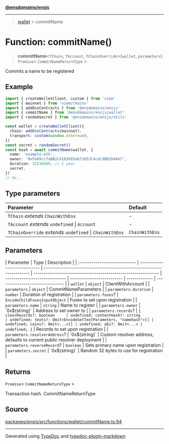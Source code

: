 [**@ensdomains/ensjs**](../README.md)

---

> [wallet](README.md) > commitName

# Function: commitName()

> **commitName**\<`TChain`, `TAccount`, `TChainOverride`\>(`wallet`, `parameters`): `Promise`\< `CommitNameReturnType` \>

Commits a name to be registered

## Example

```ts
import { createWalletClient, custom } from 'viem'
import { mainnet } from 'viem/chains'
import { addEnsContracts } from '@ensdomains/ensjs'
import { commitName } from '@ensdomains/ensjs/wallet'
import { randomSecret } from '@ensdomains/ensjs/utils'

const wallet = createWalletClient({
  chain: addEnsContracts(mainnet),
  transport: custom(window.ethereum),
})
const secret = randomSecret()
const hash = await commitName(wallet, {
  name: 'example.eth',
  owner: '0xFe89cc7aBB2C4183683ab71653C4cdc9B02D44b7',
  duration: 31536000, // 1 year
  secret,
})
// 0x...
```

## Type parameters

| Parameter                                                | Default        |
| :------------------------------------------------------- | :------------- |
| `TChain` _extends_ `ChainWithEns`                        | -              |
| `TAccount` _extends_ `undefined` \| `Account`            | -              |
| `TChainOverride` _extends_ `undefined` \| `ChainWithEns` | `ChainWithEns` |

## Parameters

| Parameter                     | Type                          | Description                                                             |
| :---------------------------- | :---------------------------- | :---------------------------------------------------------------------- | -------------------------------------------------------------- | ------------------------------ | -------------------------- | ------------- | -------------------------------- |
| `wallet`                      | `object`                      | ClientWithAccount                                                       |
| `parameters`                  | `object`                      | CommitNameParameters                                                    |
| `parameters.duration`         | `number`                      | Duration of registration                                                |
| `parameters.fuses`?           | `EncodeChildFusesInputObject` | Fuses to set upon registration                                          |
| `parameters.name`             | `string`                      | Name to register                                                        |
| `parameters.owner`            | \`0x$\{string}\`              | Address to set owner to                                                 |
| `parameters.records`?         | `{ clearRecords?: boolean     | undefined; contentHash?: string                                         | undefined; texts?: Omit<EncodeSetTextParameters, "namehash">[] | undefined; coins?: Omit<...>[] | undefined; abi?: Omit<...> | undefined; }` | Records to set upon registration |
| `parameters.resolverAddress`? | \`0x$\{string}\`              | Custom resolver address, defaults to current public resolver deployment |
| `parameters.reverseRecord`?   | `boolean`                     | Sets primary name upon registration                                     |
| `parameters.secret`           | \`0x$\{string}\`              | Random 32 bytes to use for registration                                 |

## Returns

`Promise`\< `CommitNameReturnType` \>

Transaction hash. CommitNameReturnType

## Source

[packages/ensjs/src/functions/wallet/commitName.ts:94](https://github.com/ensdomains/ensjs/blob/1b90b888/packages/ensjs/src/functions/wallet/commitName.ts#L94)

---

Generated using [TypeDoc](https://typedoc.org/) and [typedoc-plugin-markdown](https://www.npmjs.com/package/typedoc-plugin-markdown)
